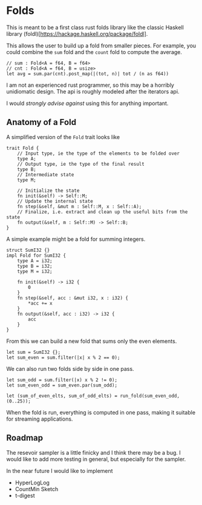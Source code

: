 # Folds 

This is meant to be a first class rust folds library like the classic 
Haskell library
(foldl)[https://hackage.haskell.org/package/foldl].

This allows the user to build up a fold from smaller pieces. 
For example, you could combine the `sum` fold and the `count` fold
to compute the average.

```{rust}
// sum : Fold<A = f64, B = f64>
// cnt : Fold<A = f64, B = usize>
let avg = sum.par(cnt).post_map(|(tot, n)| tot / (n as f64))
```

I am not an experienced rust programmer, so this may be a horribly unidiomatic design. 
The api is roughly modeled after the iterators api. 

I would *strongly advise against* using this for anything important.

## Anatomy of a Fold 

A simplified version of the `Fold` trait looks like 

```{rust}
trait Fold {
    // Input type, ie the type of the elements to be folded over
    type A; 
    // Output type, ie the type of the final result
    type B; 
    // Intermediate state
    type M; 
    
    // Initialize the state
    fn init(&self) -> Self::M;
    // Update the internal state
    fn step(&self, &mut m : Self::M, x : Self::A);
    // Finalize, i.e. extract and clean up the useful bits from the state 
    fn output(&self, m : Self::M) -> Self::B;
}
```

A simple example might be a fold for summing integers. 

```{rust}
struct SumI32 {}
impl Fold for SumI32 {
    type A = i32;
    type B = i32;
    type M = i32;
    
    fn init(&self) -> i32 {
        0
    }
    fn step(&self, acc : &mut i32, x : i32) {
        *acc += x
    }
    fn output(&self, acc : i32) -> i32 {
        acc
    }
}
```

From this we can build a new fold that sums only the even elements. 

```{rust}
let sum = SumI32 {};
let sum_even = sum.filter(|x| x % 2 == 0);
```

We can also run two folds side by side in one pass.

```{rust}
let sum_odd = sum.filter(|x) x % 2 != 0);
let sum_even_odd = sum_even.par(sum_odd);

let (sum_of_even_elts, sum_of_odd_elts) = run_fold(sum_even_odd, (0..25));
```

When the fold is run, everything is computed in one pass, making it 
suitable for streaming applications.

## Roadmap

The resevoir sampler is a little finicky and I think there may be a bug.
I would like to add more testing in general, but especially for the sampler. 

In the near future I would like to implement
- HyperLogLog 
- CountMin Sketch 
- t-digest 